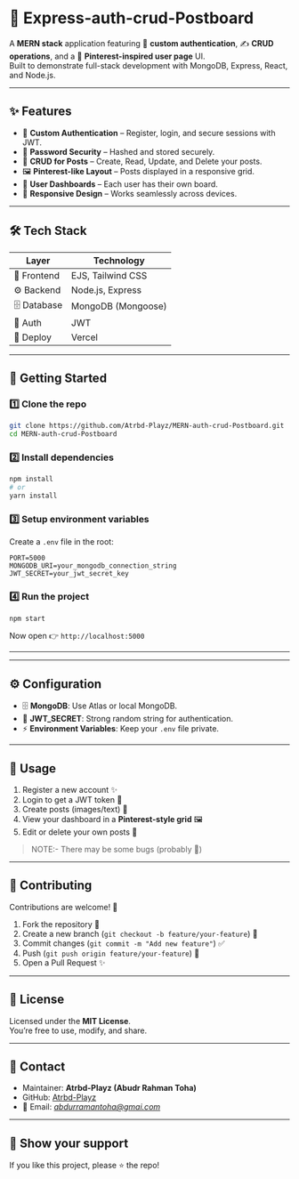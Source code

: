 # 📌 Express-auth-crud-Postboard

A **MERN stack** application featuring 🔐 **custom authentication**, ✍️ **CRUD operations**, and a 🎨 **Pinterest-inspired user page** UI.  
Built to demonstrate full-stack development with MongoDB, Express, React, and Node.js.

---

## ✨ Features

- 🔐 **Custom Authentication** – Register, login, and secure sessions with JWT.  
- 🔑 **Password Security** – Hashed and stored securely.  
- 📌 **CRUD for Posts** – Create, Read, Update, and Delete your posts.  
- 🖼 **Pinterest-like Layout** – Posts displayed in a responsive grid.  
- 👤 **User Dashboards** – Each user has their own board.    
- 📱 **Responsive Design** – Works seamlessly across devices.  

---

## 🛠 Tech Stack

| Layer       | Technology |
|-------------|------------|
| 🎨 Frontend | EJS, Tailwind CSS |
| ⚙️ Backend  | Node.js, Express |
| 🗄 Database | MongoDB (Mongoose) |
| 🔐 Auth     | JWT |
| 🚀 Deploy   | Vercel|

---

## 🚀 Getting Started

### 1️⃣ Clone the repo
```bash
git clone https://github.com/Atrbd-Playz/MERN-auth-crud-Postboard.git
cd MERN-auth-crud-Postboard
```

### 2️⃣ Install dependencies
```bash
npm install
# or
yarn install
```

### 3️⃣ Setup environment variables
Create a `.env` file in the root:

```env
PORT=5000
MONGODB_URI=your_mongodb_connection_string
JWT_SECRET=your_jwt_secret_key
```

### 4️⃣ Run the project
```bash
npm start
```

Now open 👉 `http://localhost:5000`  

---



---

## ⚙️ Configuration

- 🗄 **MongoDB**: Use Atlas or local MongoDB.  
- 🔑 **JWT_SECRET**: Strong random string for authentication.  
- ⚡ **Environment Variables**: Keep your `.env` file private.  

---

## 📖 Usage

1. Register a new account ✨  
2. Login to get a JWT token 🔑  
3. Create posts (images/text) 📌  
4. View your dashboard in a **Pinterest-style grid** 🖼  
5. Edit or delete your own posts 📝
>NOTE:- There may be some bugs (probably 🙂)

---

## 🤝 Contributing

Contributions are welcome! 🙌  

1. Fork the repository 🍴  
2. Create a new branch (`git checkout -b feature/your-feature`) 🌱  
3. Commit changes (`git commit -m "Add new feature"`) ✅  
4. Push (`git push origin feature/your-feature`) 🚀  
5. Open a Pull Request ✨  

---

## 📜 License

Licensed under the **MIT License**.  
You’re free to use, modify, and share.  

---

## 👤 Contact

- Maintainer: **Atrbd-Playz (Abudr Rahman Toha)**  
- GitHub: [Atrbd-Playz](https://github.com/Atrbd-Playz)  
- 📧 Email: *abdurramantoha@gmai.com*  

---

## 🌟 Show your support

If you like this project, please ⭐ the repo!  


